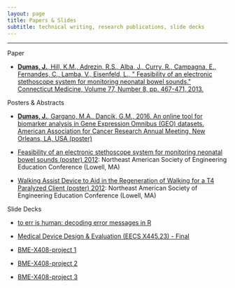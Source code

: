 ```yaml
---
layout: page
title: Papers & Slides
subtitle: technical writing, research publications, slide decks
---
```


---------------

Paper

* [**Dumas, J.**, Hill, K.M., Adrezin, R.S., Alba, J., Curry, R., Campagna, E., Fernandes, C., Lamba, V., Eisenfeld, L., " Feasibility of an electronic stethoscope system for monitoring neonatal bowel sounds." Connecticut Medicine, Volume 77, Number 8, pp. 467-471, 2013.](http://www.ncbi.nlm.nih.gov/pubmed/24156174)

Posters & Abstracts

* [**Dumas, J.**, Gargano, M.A., Dancik, G.M., 2016. An online tool for biomarker analysis in Gene Expression Omnibus (GEO)
datasets. American Association for Cancer Research Annual Meeting, New Orleans, LA, USA (poster)](http://www.abstractsonline.com/Plan/ViewAbstract.aspx?mID=4017&sKey=b710c4a6-fafb-4546-a4ef-94ef72d93639&cKey=0243e952-bd00-4008-84b0-53222a594ee9&mKey=1d10d749-4b6a-4ab3-bcd4-f80fb1922267)

* [Feasibility of an electronic stethoscope system for monitoring neonatal bowel sounds (poster) 2012](http://asee-ne.org/proceedings/2012/SP_3587.pdf): Northeast American Society of Engineering Education Conference (Lowell, MA)

* [Walking Assist Device to Aid in the Regeneration of Walking for a T4 Paralyzed Client (poster) 2012](http://asee-ne.org/proceedings/2012/SP_3622.pdf): Northeast American Society of Engineering Education Conference (Lowell, MA)

Slide Decks

* [to err is human: decoding error messages in R](http://rpubs.com/jasdumas/to-err)

* [Medical Device Design &amp; Evaluation (EECS X445.23) - Final](http://prezi.com/6bkt7iwwci41/?utm_campaign=share&utm_medium=copy&rc=ex0share)

* [BME-X408-project 1](http://prezi.com/sy11bqnub5np/?utm_campaign=share&utm_medium=copy&rc=ex0share)

* [BME-X408-project 2](http://prezi.com/cqe2z4mmxvnp/?utm_campaign=share&utm_medium=copy&rc=ex0share)

* [BME-X408-project 3](http://prezi.com/6k7v4vwj1qco/?utm_campaign=share&utm_medium=copy&rc=ex0share)
